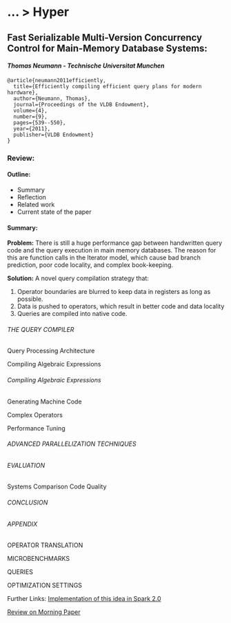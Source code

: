 
# ... > Hyper

## Fast Serializable Multi-Version Concurrency Control for Main-Memory Database Systems: 

#### _Thomas Neumann - Technische Universitat Munchen_

```  
@article{neumann2011efficiently,
  title={Efficiently compiling efficient query plans for modern hardware},
  author={Neumann, Thomas},
  journal={Proceedings of the VLDB Endowment},
  volume={4},
  number={9},
  pages={539--550},
  year={2011},
  publisher={VLDB Endowment}
}
```  

### Review:

#### Outline:
- Summary
- Reflection
- Related work
- Current state of the paper


#### Summary:


__Problem:__ 
There is still a huge performance gap between handwritten query code and the query execution in main memory databases. The reason for this are function calls in the Iterator model, which cause bad branch prediction, poor code locality, and complex book-keeping. 

__Solution:__
A novel query compilation strategy that:

1. Operator boundaries are blurred to keep data in registers as long as possible.
2. Data is pushed to operators, which result in better code and data locality
3. Queries are compiled into native code.



###### THE QUERY COMPILER
Query Processing Architecture

Compiling Algebraic Expressions

###### Compiling Algebraic Expressions

Generating Machine Code

Complex Operators

Performance Tuning

###### ADVANCED PARALLELIZATION TECHNIQUES


###### EVALUATION
Systems Comparison
Code Quality

###### CONCLUSION

###### APPENDIX
OPERATOR TRANSLATION

MICROBENCHMARKS

QUERIES

OPTIMIZATION SETTINGS


Further Links:
[Implementation of this idea in Spark 2.0](https://databricks.com/blog/2016/05/23/apache-spark-as-a-compiler-joining-a-billion-rows-per-second-on-a-laptop.html)

[Review on Morning Paper](https://blog.acolyer.org/2016/05/23/efficiently-compiling-efficient-query-plans-for-modern-hardware/)

